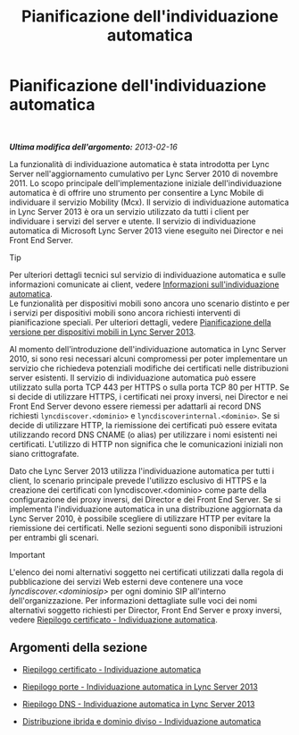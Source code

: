 ﻿---
title: Pianificazione dell'individuazione automatica
TOCTitle: Pianificazione dell'individuazione automatica
ms:assetid: 51f1ff94-1d64-4e6d-a878-b86fa07edc2d
ms:mtpsurl: https://technet.microsoft.com/it-it/library/JJ945628(v=OCS.15)
ms:contentKeyID: 52062160
ms.date: 08/24/2015
mtps_version: v=OCS.15
ms.translationtype: HT
---

# Pianificazione dell'individuazione automatica

 

_**Ultima modifica dell'argomento:** 2013-02-16_

La funzionalità di individuazione automatica è stata introdotta per Lync Server nell'aggiornamento cumulativo per Lync Server 2010 di novembre 2011. Lo scopo principale dell'implementazione iniziale dell'individuazione automatica è di offrire uno strumento per consentire a Lync Mobile di individuare il servizio Mobility (Mcx). Il servizio di individuazione automatica in Lync Server 2013 è ora un servizio utilizzato da tutti i client per individuare i servizi del server e utente. Il servizio di individuazione automatica di Microsoft Lync Server 2013 viene eseguito nei Director e nei Front End Server.

> [!tip]  
> Per ulteriori dettagli tecnici sul servizio di individuazione automatica e sulle informazioni comunicate ai client, vedere <a href="lync-server-2013-understanding-autodiscover.md">Informazioni sull'individuazione automatica</a>.<br />Le funzionalità per dispositivi mobili sono ancora uno scenario distinto e per i servizi per dispositivi mobili sono ancora richiesti interventi di pianificazione speciali. Per ulteriori dettagli, vedere <a href="lync-server-2013-planning-for-mobility.md">Pianificazione della versione per dispositivi mobili in Lync Server 2013</a>.

Al momento dell'introduzione dell'individuazione automatica in Lync Server 2010, si sono resi necessari alcuni compromessi per poter implementare un servizio che richiedeva potenziali modifiche dei certificati nelle distribuzioni server esistenti. Il servizio di individuazione automatica può essere utilizzato sulla porta TCP 443 per HTTPS o sulla porta TCP 80 per HTTP. Se si decide di utilizzare HTTPS, i certificati nei proxy inversi, nei Director e nei Front End Server devono essere riemessi per adattarli ai record DNS richiesti `lyncdiscover.<dominio>` e `lyncdiscoverinternal.<dominio>`. Se si decide di utilizzare HTTP, la riemissione dei certificati può essere evitata utilizzando record DNS CNAME (o alias) per utilizzare i nomi esistenti nei certificati. L'utilizzo di HTTP non significa che le comunicazioni iniziali non siano crittografate.

Dato che Lync Server 2013 utilizza l'individuazione automatica per tutti i client, lo scenario principale prevede l'utilizzo esclusivo di HTTPS e la creazione dei certificati con lyncdiscover.\<dominio\> come parte della configurazione dei proxy inversi, dei Director e dei Front End Server. Se si implementa l'individuazione automatica in una distribuzione aggiornata da Lync Server 2010, è possibile scegliere di utilizzare HTTP per evitare la riemissione dei certificati. Nelle sezioni seguenti sono disponibili istruzioni per entrambi gli scenari.

> [!important]  
> L'elenco dei nomi alternativi soggetto nei certificati utilizzati dalla regola di pubblicazione dei servizi Web esterni deve contenere una voce <em>lyncdiscover.&lt;dominiosip&gt;</em> per ogni dominio SIP all'interno dell'organizzazione. Per informazioni dettagliate sulle voci dei nomi alternativi soggetto richiesti per Director, Front End Server e proxy inversi, vedere <a href="lync-server-2013-certificate-summary-autodiscover.md">Riepilogo certificato - Individuazione automatica</a>.

## Argomenti della sezione

  - [Riepilogo certificato - Individuazione automatica](lync-server-2013-certificate-summary-autodiscover.md)

  - [Riepilogo porte - Individuazione automatica in Lync Server 2013](lync-server-2013-port-summary-autodiscover.md)

  - [Riepilogo DNS - Individuazione automatica in Lync Server 2013](lync-server-2013-dns-summary-autodiscover.md)

  - [Distribuzione ibrida e dominio diviso - Individuazione automatica](lync-server-2013-hybrid-and-split-domain-autodiscover.md)

